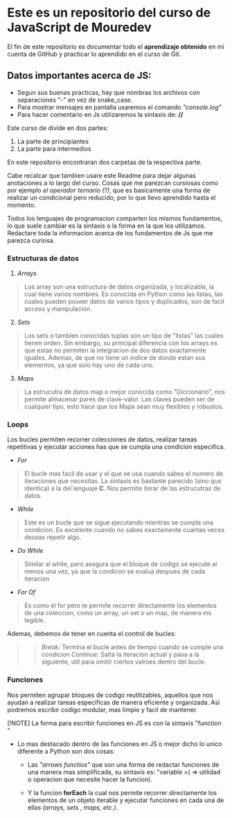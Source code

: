 # Este es un repositorio del curso de JavaScript de Mouredev

El fin de este repositorio es documentar todo el **aprendizaje obtenido** en mi cuenta de GitHub y practicar lo aprendido en el curso de Git.

## Datos importantes acerca de JS:
- Segun sus buenas practicas, hay que nombras los archivos con separaciones "-" en vez de snake_case.
- Para mostrar mensajes en pantalla usaremos el comando *"console.log"*
- Para hacer comentario en Js utilizaremos la sintaxis de: **//**

Este curso de divide en dos partes:
1. La parte de principiantes
2. La parte para intermedios

En este repositorio encontraran dos carpetas de la respectiva parte.

Cabe recalcar que tambien usare este Readme para dejar algunas anotaciones a lo largo del curso. Cosas que me parezcan cursiosas como por ejemplo *el operador ternario (?)*, que es basicamente una forma de realizar un condicional pero reducido, por lo que llevo aprendido hasta el momento.

Todos los lenguajes de programacion comparten los mismos fundamentos, lo que suele cambiar es la sintaxis o la forma en la que los utilizamos. Redactare toda la informacion acerca de los fundamentos de Js que me parezca curiosa.

### Estructuras de datos 
1. *Arrays*
> Los array son una estructura de datos organizada, y localizable, la cual tiene varios nombres. Es conocida en Python como las listas, las cuales pueden poseer datos de varios tipos y duplicados, son de facil acceso y manipulacion.

2. *Sets*
> Los sets o tambien conocidas tuplas son un tipo de "listas" las cuales tienen orden. Sin embargo, su principal diferencia con los arrays es que estas no permiten la integracion de dos datos exactamente iguales. Ademas, de que no tiene un indice de donde estan sus elementos, ya que solo hay uno de cada uno.

3. *Maps*
> La estrucutra de datos map o mejor conocida como "Diccionario", nos permite almacenar pares de clave-valor. Las claves pueden ser de cualquier tipo, esto hace que los Maps sean muy flexibles y robustos.


### Loops
Los bucles permiten recorrer colecciones de datos, realizar tareas repetitivas y ejecutar acciones has que se cumpla una condicion especifica.

* *For*
> El bucle mas facil de usar y el que se usa cuando sabes el numero de iteraciones que necesitas. La sintaxis es bastante parecido (sino que identica) a la del lenguaje **C**. Nos permite iterar de las estrucutras de datos.

* *While*
> Este es un bucle que se sigue ejecutando mientras se cumpla una condicion. Es excelente cuando no sabes exactamente cuantas veces deseas repetir algo.

* *Do While*
> Similar al while, pero asegura que el bloque de codigo se ejecute al menos una vez, ya que la condicon se evalua despues de cada iteracion

* *For Of*
> Es como el for pero te permite recorrer directamente los elementos de una coleccion, como un array, un set o un map, de manera ms legible.

Ademas, debemos de tener en cuenta el control de bucles:
>> *Break:* Termina el bucle antes de tiempo cuando se cumple una condicion
>> *Continue:* Salta la iteracion actual y pasa a la siguiente, util para omitir ciertos valroes dentro del bucle.

### Funciones
Nos permiten agrupar bloques de codigo reutilizables, aquellos que nos ayudan a realizar tareas especificas de manera eficiente y organizada. Asi podremos escribir codigo modular, mas limpio y facil de mantener.

[!NOTE]
La forma para escribir funciones en JS es con la sintaxis "function <nombreDeLaFuncion>"

* Lo mas destacado dentro de las funciones en JS o mejor dicho lo unico diferente a Python son dos cosas:
    * Las *"arrows functios"* que son una forma de redactar funciones de una manera mas simplificada, su sintaxis es: "variable =(<nombreDelParametro> => utilidad o operacion que necesite hacer la funcion).

    * Y la funcion **forEach** la cual nos permite recorrer directamente los elementos de un objeto iterable y ejecutar funciones en cada una de ellas *(arrays, sets , maps, etc.)*.